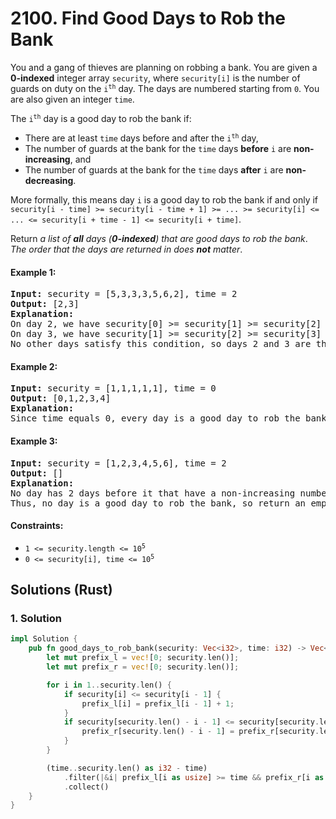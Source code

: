 # 2100. Find Good Days to Rob the Bank
You and a gang of thieves are planning on robbing a bank. You are given a **0-indexed** integer array `security`, where `security[i]` is the number of guards on duty on the <code>i<sup>th</sup></code> day. The days are numbered starting from `0`. You are also given an integer `time`.

The <code>i<sup>th</sup></code> day is a good day to rob the bank if:

* There are at least `time` days before and after the <code>i<sup>th</sup></code> day,
* The number of guards at the bank for the `time` days **before** `i` are **non-increasing**, and
* The number of guards at the bank for the `time` days **after** `i` are **non-decreasing**.

More formally, this means day `i` is a good day to rob the bank if and only if `security[i - time] >= security[i - time + 1] >= ... >= security[i] <= ... <= security[i + time - 1] <= security[i + time]`.

Return *a list of **all** days (**0-indexed**) that are good days to rob the bank*. *The order that the days are returned in does **not** matter*.

#### Example 1:
<pre>
<strong>Input:</strong> security = [5,3,3,3,5,6,2], time = 2
<strong>Output:</strong> [2,3]
<strong>Explanation:</strong>
On day 2, we have security[0] >= security[1] >= security[2] <= security[3] <= security[4].
On day 3, we have security[1] >= security[2] >= security[3] <= security[4] <= security[5].
No other days satisfy this condition, so days 2 and 3 are the only good days to rob the bank.
</pre>

#### Example 2:
<pre>
<strong>Input:</strong> security = [1,1,1,1,1], time = 0
<strong>Output:</strong> [0,1,2,3,4]
<strong>Explanation:</strong>
Since time equals 0, every day is a good day to rob the bank, so return every day.
</pre>

#### Example 3:
<pre>
<strong>Input:</strong> security = [1,2,3,4,5,6], time = 2
<strong>Output:</strong> []
<strong>Explanation:</strong>
No day has 2 days before it that have a non-increasing number of guards.
Thus, no day is a good day to rob the bank, so return an empty list.
</pre>

#### Constraints:
* <code>1 <= security.length <= 10<sup>5</sup></code>
* <code>0 <= security[i], time <= 10<sup>5</sup></code>

## Solutions (Rust)

### 1. Solution
```Rust
impl Solution {
    pub fn good_days_to_rob_bank(security: Vec<i32>, time: i32) -> Vec<i32> {
        let mut prefix_l = vec![0; security.len()];
        let mut prefix_r = vec![0; security.len()];

        for i in 1..security.len() {
            if security[i] <= security[i - 1] {
                prefix_l[i] = prefix_l[i - 1] + 1;
            }
            if security[security.len() - i - 1] <= security[security.len() - i] {
                prefix_r[security.len() - i - 1] = prefix_r[security.len() - i] + 1;
            }
        }

        (time..security.len() as i32 - time)
            .filter(|&i| prefix_l[i as usize] >= time && prefix_r[i as usize] >= time)
            .collect()
    }
}
```
